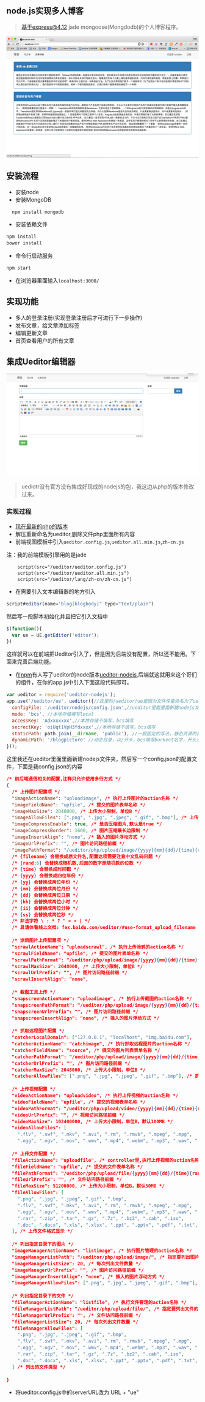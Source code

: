 ## node.js实现多人博客  
> 基于express@4.12 jade mongoose(Mongdodb)的个人博客程序。  

![](./public/images/screen.png)  


## 安装流程  
* 安装node  
* 安装MongoDB  
  
```js
  npm install mongodb  
```  
* 安装依赖文件

```js
npm install
bower install
```
* 命令行启动服务  

```js
npm start
```
* 在浏览器里面输入`localhost:3000/`  

## 实现功能  
* 多人的登录注册(实现登录注册后才可进行下一步操作)
* 发布文章，给文章添加标签
* 编辑更新文章
* 首页查看用户的所有文章

## 集成Ueditor编辑器

![](./public/images/screenshot1.png)

> uediotr没有官方没有集成好现成的nodejs的包，我这边从php的版本修改过来。

### 实现过程 
 
* [现在最新的php的版本](http://ueditor.baidu.com/website/download.html)
* 解压重新命名为ueditor,删除文件php里面所有内容
* 前端视图模板中引入`ueditor.config.js`,`ueditor.all.min.js`,`zh-cn.js`  


注：我的前端模板引擎用的是jade

```jade
    script(src="/ueditor/ueditor.config.js")
    script(src="/ueditor/ueditor.all.min.js")
    script(src="/ueditor/lang/zh-cn/zh-cn.js")
```
* 在需要引入文本编辑器的地方引入  

```js
script#editor(name="blog[blogbody]" type="text/plain")
```
然后写一段脚本初始化并且把它引入文档中

```js
$(function(){
  var ue = UE.getEditor('editor');
})
```
这样就可以在前端把Ueditor引入了，但是因为后端没有配置，所以还不能用。下面来完善后端功能。

* 在[npm](https://www.npmjs.com/)有人写了ueditor的node版本[ueditor-nodejs](https://www.npmjs.com/package/ueditor-nodejs),后端就这就用来这个哥们的组件，在你的app.js中引入下面这段代码即可。

```js
var ueditor = require('ueditor-nodejs');
app.use('/ueditor/ue', ueditor({//这里的/ueditor/ue是因为文件件重命名为了ueditor,如果没改名，那么应该是/ueditor版本号/ue
  configFile: '/ueditor/nodejs/config.json',//ueditor里面里面新建nodejs文件夹，然后写一个config.json的配置文件
  mode: 'bcs', //本地存储填写local
  accessKey: 'Adxxxxxxx',//本地存储不填写，bcs填写
  secrectKey: 'oiUqt1VpH3fdxxxx',//本地存储不填写，bcs填写
  staticPath: path.join(__dirname, 'public'), //一般固定的写法，静态资源的目录，如果是bcs，可以不填
  dynamicPath: '/blogpicture' //动态目录，以/开头，bcs填写buckect名字，开头没有/.路径可以根据req动态变化，可以是一个函数，function(req) { return '/xx'} req.query.action是请求的行为，uploadimage表示上传图片，具体查看config.json.
}));
```
这里我还在ueditor里面里面新建nodejs文件夹，然后写一个config.json的配置文件，下面是我config.json的内容

```json
/* 前后端通信相关的配置,注释只允许使用多行方式 */
{
  /* 上传图片配置项 */
  "imageActionName": "uploadimage", /* 执行上传图片的action名称 */
  "imageFieldName": "upfile", /* 提交的图片表单名称 */
  "imageMaxSize": 2048000, /* 上传大小限制，单位B */
  "imageAllowFiles": [".png", ".jpg", ".jpeg", ".gif", ".bmp"], /* 上传图片格式显示 */
  "imageCompressEnable": true, /* 是否压缩图片,默认是true */
  "imageCompressBorder": 1600, /* 图片压缩最长边限制 */
  "imageInsertAlign": "none", /* 插入的图片浮动方式 */
  "imageUrlPrefix": "", /* 图片访问路径前缀 */
  "imagePathFormat": "/ueditor/php/upload/image/{yyyy}{mm}{dd}/{time}{rand:6}", /* 上传保存路径,可以自定义保存路径和文件名格式 */
  /* {filename} 会替换成原文件名,配置这项需要注意中文乱码问题 */
  /* {rand:6} 会替换成随机数,后面的数字是随机数的位数 */
  /* {time} 会替换成时间戳 */
  /* {yyyy} 会替换成四位年份 */
  /* {yy} 会替换成两位年份 */
  /* {mm} 会替换成两位月份 */
  /* {dd} 会替换成两位日期 */
  /* {hh} 会替换成两位小时 */
  /* {ii} 会替换成两位分钟 */
  /* {ss} 会替换成两位秒 */
  /* 非法字符 \ : * ? " < > | */
  /* 具请体看线上文档: fex.baidu.com/ueditor/#use-format_upload_filename */

  /* 涂鸦图片上传配置项 */
  "scrawlActionName": "uploadscrawl", /* 执行上传涂鸦的action名称 */
  "scrawlFieldName": "upfile", /* 提交的图片表单名称 */
  "scrawlPathFormat": "/ueditor/php/upload/image/{yyyy}{mm}{dd}/{time}{rand:6}", /* 上传保存路径,可以自定义保存路径和文件名格式 */
  "scrawlMaxSize": 2048000, /* 上传大小限制，单位B */
  "scrawlUrlPrefix": "", /* 图片访问路径前缀 */
  "scrawlInsertAlign": "none",

  /* 截图工具上传 */
  "snapscreenActionName": "uploadimage", /* 执行上传截图的action名称 */
  "snapscreenPathFormat": "/ueditor/php/upload/image/{yyyy}{mm}{dd}/{time}{rand:6}", /* 上传保存路径,可以自定义保存路径和文件名格式 */
  "snapscreenUrlPrefix": "", /* 图片访问路径前缀 */
  "snapscreenInsertAlign": "none", /* 插入的图片浮动方式 */

  /* 抓取远程图片配置 */
  "catcherLocalDomain": ["127.0.0.1", "localhost", "img.baidu.com"],
  "catcherActionName": "catchimage", /* 执行抓取远程图片的action名称 */
  "catcherFieldName": "source", /* 提交的图片列表表单名称 */
  "catcherPathFormat": "/ueditor/php/upload/image/{yyyy}{mm}{dd}/{time}{rand:6}", /* 上传保存路径,可以自定义保存路径和文件名格式 */
  "catcherUrlPrefix": "", /* 图片访问路径前缀 */
  "catcherMaxSize": 2048000, /* 上传大小限制，单位B */
  "catcherAllowFiles": [".png", ".jpg", ".jpeg", ".gif", ".bmp"], /* 抓取图片格式显示 */

  /* 上传视频配置 */
  "videoActionName": "uploadvideo", /* 执行上传视频的action名称 */
  "videoFieldName": "upfile", /* 提交的视频表单名称 */
  "videoPathFormat": "/ueditor/php/upload/video/{yyyy}{mm}{dd}/{time}{rand:6}", /* 上传保存路径,可以自定义保存路径和文件名格式 */
  "videoUrlPrefix": "", /* 视频访问路径前缀 */
  "videoMaxSize": 102400000, /* 上传大小限制，单位B，默认100MB */
  "videoAllowFiles": [
    ".flv", ".swf", ".mkv", ".avi", ".rm", ".rmvb", ".mpeg", ".mpg",
    ".ogg", ".ogv", ".mov", ".wmv", ".mp4", ".webm", ".mp3", ".wav", ".mid"], /* 上传视频格式显示 */

  /* 上传文件配置 */
  "fileActionName": "uploadfile", /* controller里,执行上传视频的action名称 */
  "fileFieldName": "upfile", /* 提交的文件表单名称 */
  "filePathFormat": "/ueditor/php/upload/file/{yyyy}{mm}{dd}/{time}{rand:6}", /* 上传保存路径,可以自定义保存路径和文件名格式 */
  "fileUrlPrefix": "", /* 文件访问路径前缀 */
  "fileMaxSize": 51200000, /* 上传大小限制，单位B，默认50MB */
  "fileAllowFiles": [
    ".png", ".jpg", ".jpeg", ".gif", ".bmp",
    ".flv", ".swf", ".mkv", ".avi", ".rm", ".rmvb", ".mpeg", ".mpg",
    ".ogg", ".ogv", ".mov", ".wmv", ".mp4", ".webm", ".mp3", ".wav", ".mid",
    ".rar", ".zip", ".tar", ".gz", ".7z", ".bz2", ".cab", ".iso",
    ".doc", ".docx", ".xls", ".xlsx", ".ppt", ".pptx", ".pdf", ".txt", ".md", ".xml"
  ], /* 上传文件格式显示 */

  /* 列出指定目录下的图片 */
  "imageManagerActionName": "listimage", /* 执行图片管理的action名称 */
  "imageManagerListPath": "/ueditor/php/upload/image/", /* 指定要列出图片的目录 */
  "imageManagerListSize": 20, /* 每次列出文件数量 */
  "imageManagerUrlPrefix": "", /* 图片访问路径前缀 */
  "imageManagerInsertAlign": "none", /* 插入的图片浮动方式 */
  "imageManagerAllowFiles": [".png", ".jpg", ".jpeg", ".gif", ".bmp"], /* 列出的文件类型 */

  /* 列出指定目录下的文件 */
  "fileManagerActionName": "listfile", /* 执行文件管理的action名称 */
  "fileManagerListPath": "/ueditor/php/upload/file/", /* 指定要列出文件的目录 */
  "fileManagerUrlPrefix": "", /* 文件访问路径前缀 */
  "fileManagerListSize": 20, /* 每次列出文件数量 */
  "fileManagerAllowFiles": [
    ".png", ".jpg", ".jpeg", ".gif", ".bmp",
    ".flv", ".swf", ".mkv", ".avi", ".rm", ".rmvb", ".mpeg", ".mpg",
    ".ogg", ".ogv", ".mov", ".wmv", ".mp4", ".webm", ".mp3", ".wav", ".mid",
    ".rar", ".zip", ".tar", ".gz", ".7z", ".bz2", ".cab", ".iso",
    ".doc", ".docx", ".xls", ".xlsx", ".ppt", ".pptx", ".pdf", ".txt", ".md", ".xml"
  ] /* 列出的文件类型 */

}

```
* 将ueditor.config.js中的serverURL改为 URL + "ue"

